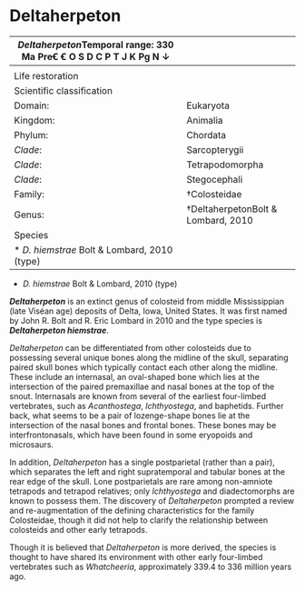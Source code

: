 # Deltaherpeton

| *Deltaherpeton*Temporal range: 330 Ma  PreꞒ Ꞓ O S D C P T J K Pg N  ↓ | |
| --- | --- |
|  | |
| Life restoration | |
| Scientific classification | |
| Domain: | Eukaryota |
| Kingdom: | Animalia |
| Phylum: | Chordata |
| *Clade*: | Sarcopterygii |
| *Clade*: | Tetrapodomorpha |
| *Clade*: | Stegocephali |
| Family: | †Colosteidae |
| Genus: | †DeltaherpetonBolt \& Lombard, 2010 |
| Species | |
| * *D. hiemstrae*  Bolt \& Lombard, 2010 (type) | |

* *D. hiemstrae*  Bolt \& Lombard, 2010 (type)

***Deltaherpeton*** is an extinct genus of colosteid from middle Mississippian (late Viséan age) deposits of Delta, Iowa, United States. It was first named by John R. Bolt and R. Eric Lombard in 2010 and the type species is ***Deltaherpeton hiemstrae***.

*Deltaherpeton* can be differentiated from other colosteids due to possessing several unique bones along the midline of the skull, separating paired skull bones which typically contact each other along the midline. These include an internasal, an oval-shaped bone which lies at the intersection of the paired premaxillae and nasal bones at the top of the snout. Internasals are known from several of the earliest four-limbed vertebrates, such as *Acanthostega*, *Ichthyostega*, and baphetids. Further back, what seems to be a pair of lozenge-shape bones lie at the intersection of the nasal bones and frontal bones. These bones may be interfrontonasals, which have been found in some eryopoids and microsaurs.

In addition, *Deltaherpeton* has a single postparietal (rather than a pair), which separates the left and right supratemporal and tabular bones at the rear edge of the skull. Lone postparietals are rare among non-amniote tetrapods and tetrapod relatives; only *Ichthyostega* and diadectomorphs are known to possess them. The discovery of *Deltaherpeton* prompted a review and re-augmentation of the defining characteristics for the family Colosteidae, though it did not help to clarify the relationship between colosteids and other early tetrapods.

Though it is believed that *Deltaherpeton* is more derived, the species is thought to have shared its environment with other early four-limbed vertebrates such as *Whatcheeria*, approximately 339\.4 to 336 million years ago.